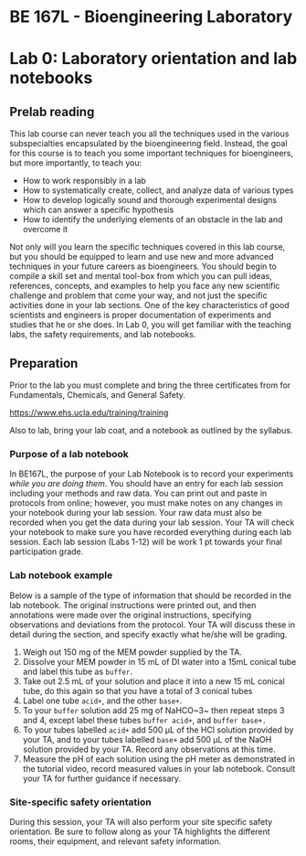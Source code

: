 # BE 167L - Bioengineering Laboratory

# Lab 0: Laboratory orientation and lab notebooks

## Prelab reading

This lab course can never teach you all the techniques used in the various subspecialties encapsulated by the bioengineering field. Instead, the goal for this course is to teach you some important techniques for bioengineers, but more importantly, to teach you:

- How to work responsibly in a lab
- How to systematically create, collect, and analyze data of various types
- How to develop logically sound and thorough experimental designs which can answer a specific hypothesis
- How to identify the underlying elements of an obstacle in the lab and overcome it

Not only will you learn the specific techniques covered in this lab course, but you should be equipped to learn and use new and more advanced techniques in your future careers as bioengineers. You should begin to compile a skill set and mental tool-box from which you can pull ideas, references, concepts, and examples to help you face any new scientific challenge and problem that come your way, and not just the specific activities done in your lab sections. One of the key characteristics of good scientists and engineers is proper documentation of experiments and studies that he or she does. In Lab 0, you will get familiar with the teaching labs, the safety requirements, and lab notebooks.

## Preparation

Prior to the lab you must complete and bring the three certificates from for Fundamentals, Chemicals, and General Safety.

<https://www.ehs.ucla.edu/training/training>

Also to lab, bring your lab coat, and a notebook as outlined by the syllabus.

### Purpose of a lab notebook

In BE167L, the purpose of your Lab Notebook is to record your experiments *while you are doing them*. You should have an entry for each lab session including your methods and raw data. You can print out and paste in protocols from online; however, you must make notes on any changes in your notebook during your lab session. Your raw data must also be recorded when you get the data during your lab session. Your TA will check your notebook to make sure you have recorded everything during each lab session. Each lab session (Labs 1-12) will be work 1 pt towards your final participation grade.

### Lab notebook example

Below is a sample of the type of information that should be recorded in the lab notebook. The original instructions were printed out, and then annotations were made over the original instructions, specifying observations and deviations from the protocol. Your TA will discuss these in detail during the section, and specify exactly what he/she will be grading.

1.  Weigh out 150 mg of the MEM powder supplied by the TA.
2.  Dissolve your MEM powder in 15 mL of DI water into a 15mL conical tube and label this tube as `buffer`.
3.  Take out 2.5 mL of your solution and place it into a new 15 mL conical tube, do this again so that you have a total of 3 conical tubes
4.  Label one tube `acid+`, and the other `base+`.
5.  To your `buffer` solution add 25 mg of NaHCO~3~ then repeat steps 3 and 4, except label these tubes `buffer acid+`, and `buffer base+.`
6.  To your tubes labelled `acid+` add 500 µL of the HCl solution provided by your TA, and to your tubes labelled `base+` add 500 µL of the NaOH solution provided by your TA. Record any observations at this time.
7.  Measure the pH of each solution using the pH meter as demonstrated in the tutorial video, record measured values in your lab notebook. Consult your TA for further guidance if necessary.

### Site-specific safety orientation

During this session, your TA will also perform your site specific safety orientation. Be sure to follow along as your TA highlights the different rooms, their equipment, and relevant safety information.
